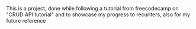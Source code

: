 This is a project, done while following a tutorial from freecodecamp on "CRUD API tutorial" and to showcase my progress to recuriters, also for my future reference
